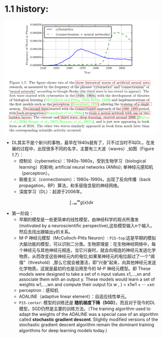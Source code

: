 # 1.1 history:

![结构图](https://raw.githubusercontent.com/JDwangmo/deepLearningBook/master/image/Figure-1.7.png  )

- DL其实不是个新兴的事物，最早在1940s就有了，只不过当时不叫DL，在发展的过程中，出现很多不同的名字，主要有三大波（waves）,如图（Figure 1.7）：
    - 控制论（cybernetics）：1940s-1960s，受到生物学习（biological learning）的影响; artificial neural networks (ANNs); 单神经元感知机（perceptron）。
    - 联接主义（connectionsim）：1980s-1990s，出现了反向传播（back propagation，BP）算法，和多层隐含层的神经网络。
    - 深度学习（DL）：起源于2006年。

$$
\int_{-\infty}^\infty g(x) dx
$$

- 第一阶段：
    - 早期的模型是一些更简单的线性模型，由神经科学的观点所激发(motivated by a neuroscientific perspective),这些模型输入n个输入，然后去找出跟输出y的关系。
    - M-P 神经元模型（McCulloch-Pitts Neuron）: `P15-top`:这是早期的模拟大脑功能的模型，可以识别二分类。生物原理是：在生物神经网络中，每个神经元与其他神经元相连，当它兴奋时，就会向相连的神经元发送化学物质，从而改变这些神经元内的电位;如果某神经元的电位超过了一个“阈值”（threshold）,那么它就会被激活，即“兴奋”起来，向其他神经元发送化学物质。这就是最初的也是沿用至今的 M-P 神经元模型。即 These models were designed to take a set of n input values x1,...,xn and associate them with an output y. These models would learn a set of weights w1,...,wn and compute their output f(x w , ) = x1w1 + ··· +xn
    - perceptron：感知机
    - ADALINE（adaptive linear element）：自适应线性单元。
    - `P15-center`: 模型的训练还是 **随机梯度下降（SGD）**，而且对于现今的DL模型，SGD仍然是主要的训练方法。（The training algorithm used to adapt the weights of the ADALINE was a special case of an algorithm called **stochastic gradient descent**. Slightly modified versions of the stochastic gradient descent algorithm remain the dominant training algorithms for deep learning models today.） 
